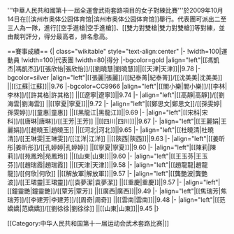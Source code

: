 '''中華人民共和國第十一屆全運會武術套路項目的女子對練比賽'''於2009年10月14日在[[滨州市奥体公园体育馆|滨州市奥体公园体育馆]]舉行。代表團可派出二至三人為一隊，進行[[空手進槍|空手進槍]]、[[雙力對雙槍|雙力對雙槍]]等對練，並由裁判評分，得分最高者，排名愈高。


==賽事成績==
{| class="wikitable" style="text-align:center"
|-
!width=100|運動員
!width=100|代表團
!width=80|得分
|-bgcolor=gold
|align="left"|[[馮凱杰|馮凱杰]]/[[張欣怡|張欣怡]]/[[劉曉慧|劉曉慧]]||[[天津|天津]]||9.78
|-bgcolor=silver
|align="left"|[[張麗|張麗]]/[[紀泰菁|紀泰菁]]/[[沈美美|沈美美]] ||[[江蘇|江蘇]]||9.76
|-bgcolor=CC9966
|align="left"|[[閻小樂|閻小樂]]/[[李林|李林]]/[[許其格|許其格]] ||[[遼寧|遼寧]]||9.74
|-
|align="left"|[[高靜|高靜]]/[[劉海雲|劉海雲]] ||[[寧夏|寧夏]]||9.72
|-
|align="left"|[[鄭思文|鄭思文]]/[[孫雯婷|孫雯婷]]/[[童惠|童惠]] ||[[黑龍江|黑龍江]]||9.69
|-
|align="left"|[[宋科|宋科]]/[[唐琳|唐琳]]/[[王芳|王芳]] ||[[四川|四川]]||9.67
|-
|align="left"|[[王麗娟|王麗娟]]/[[趙曉玉|趙曉玉]] ||[[河北|河北]]||9.65
|-
|align="left"|[[杜曉清|杜曉清]]/[[王琳雯|王琳雯]]/[[江洋|江洋]] ||[[陝西|陝西]]||9.63
|-
|align="left"|[[姜昕彤|姜昕彤]]/[[孔婷婷|孔婷婷]] ||[[寧夏|寧夏]]||9.60
|-
|align="left"|[[陳莉|陳莉]]/[[苑鳳玲|苑鳳玲]] ||[[山東|山東]]||9.60
|-
|align="left"|[[王玉芬|王玉芬]]/[[趙瑞霞|趙瑞霞]] ||[[天津|天津]]||9.58
|-
|align="left"|[[趙龍龍|趙龍龍]]/[[何欣|何欣]] ||[[解放軍|解放軍]]||9.57
|-
|align="left"|[[龔艷波|龔艷波]]/[[王珺靈|王珺靈]]/[[袁夢潔|袁夢潔]] ||[[重慶|重慶]]||9.57
|-
|align="left"|[[鐘靈艷|鐘靈艷]]/[[覃芳|覃芳]] ||[[廣西|廣西]]||9.49
|-
|align="left"|[[焦瑞芳|焦瑞芳]]/[[李建芳|李建芳]]/[[周奇|周奇]] ||[[雲南|雲南]]||9.48
|-
|align="left"|[[范嬌嬌|范嬌嬌]]/[[劉徐徐|劉徐徐]] ||[[山東|山東]]||9.45
|}

[[Category:中华人民共和国第十一届运动会武术套路比赛|]]